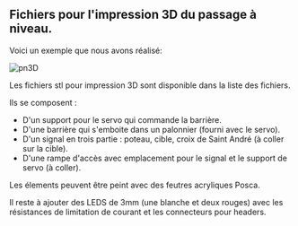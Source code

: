 ## Fichiers pour l'impression 3D du passage à niveau.

Voici un exemple que nous avons réalisé:

![pn3D](https://github.com/user-attachments/assets/9a4a4807-ae03-42b1-8de0-ff4f1fbc1b66)

Les fichiers stl pour impression 3D sont disponible dans la liste des fichiers.

Ils se composent :

- D'un support pour le servo qui commande la barrière.
- D'une barrière qui s'emboite dans un palonnier (fourni avec le servo).
- D'un signal en trois partie : poteau, cible, croix de Saint André (à coller sur la cible).
- D'une rampe d'accès avec emplacement pour le signal et le support de servo (à coller).

Les élements peuvent être peint avec des feutres acryliques Posca.

Il reste à ajouter des LEDS de 3mm (une blanche et deux rouges) avec les résistances de limitation de courant et les connecteurs pour headers.


